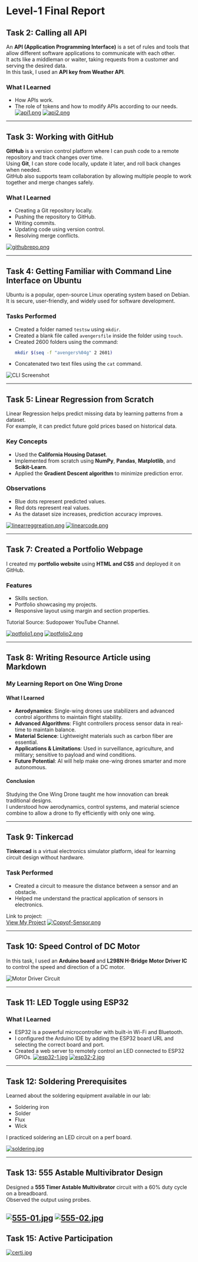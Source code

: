 
# Level-1 Final Report

## Task 2: Calling all API

An **API (Application Programming Interface)** is a set of rules and tools that allow different software applications to communicate with each other.  
It acts like a middleman or waiter, taking requests from a customer and serving the desired data.  
In this task, I used an **API key from Weather API**.

### What I Learned
- How APIs work.  
- The role of tokens and how to modify APIs according to our needs.  
[![api1.png](https://i.postimg.cc/0yZmjFFB/api1.png)](https://postimg.cc/tsZ7mSX3)
[![api2.png](https://i.postimg.cc/T1r564nQ/api2.png)](https://postimg.cc/30xxj9SD)

---

## Task 3: Working with GitHub

**GitHub** is a version control platform where I can push code to a remote repository and track changes over time.  
Using **Git**, I can store code locally, update it later, and roll back changes when needed.  
GitHub also supports team collaboration by allowing multiple people to work together and merge changes safely.

### What I Learned
- Creating a Git repository locally.  
- Pushing the repository to GitHub.  
- Writing commits.  
- Updating code using version control.  
- Resolving merge conflicts.

[![githubrepo.png](https://i.postimg.cc/LhK5QB7f/githubrepo.png)](https://postimg.cc/5Qgf6vfN)

---

## Task 4: Getting Familiar with Command Line Interface on Ubuntu

Ubuntu is a popular, open-source Linux operating system based on Debian.  
It is secure, user-friendly, and widely used for software development.

### Tasks Performed
- Created a folder named `testsw` using `mkdir`.  
- Created a blank file called `avengersfile` inside the folder using `touch`.  
- Created 2600 folders using the command:  
  ```bash
  mkdir $(seq -f "avengers%04g" 2 2601)
  ```  
- Concatenated two text files using the `cat` command.

![CLI Screenshot](https://i.postimg.cc/W4YrfLsS/IMG-20250818-104105.jpg)

---

## Task 5: Linear Regression from Scratch

Linear Regression helps predict missing data by learning patterns from a dataset.  
For example, it can predict future gold prices based on historical data.

### Key Concepts
- Used the **California Housing Dataset**.  
- Implemented from scratch using **NumPy**, **Pandas**, **Matplotlib**, and **Scikit-Learn**.  
- Applied the **Gradient Descent algorithm** to minimize prediction error.

### Observations
- Blue dots represent predicted values.  
- Red dots represent real values.  
- As the dataset size increases, prediction accuracy improves.

[![linearreggreation.png](https://i.postimg.cc/8PshMCDc/linearreggreation.png)](https://postimg.cc/dLPkKwhc)
[![linearcode.png](https://i.postimg.cc/0jSKXzN0/linearcode.png)](https://postimg.cc/2Lz5V8h1)

---

## Task 7: Created a Portfolio Webpage

I created my **portfolio website** using **HTML and CSS** and deployed it on GitHub.

### Features
- Skills section.  
- Portfolio showcasing my projects.  
- Responsive layout using margin and section properties.

Tutorial Source: Sudopower YouTube Channel.

[![potfolio1.png](https://i.postimg.cc/4NcDfsM7/potfolio1.png)](https://postimg.cc/bszCLcqp)
[![potfolio2.png](https://i.postimg.cc/XYL4WnGK/potfolio2.png)](https://postimg.cc/bZZKHcRd)

---

## Task 8: Writing Resource Article using Markdown

### My Learning Report on One Wing Drone

#### What I Learned
- **Aerodynamics**: Single-wing drones use stabilizers and advanced control algorithms to maintain flight stability.  
- **Advanced Algorithms**: Flight controllers process sensor data in real-time to maintain balance.  
- **Material Science**: Lightweight materials such as carbon fiber are essential.  
- **Applications & Limitations**: Used in surveillance, agriculture, and military; sensitive to payload and wind conditions.  
- **Future Potential**: AI will help make one-wing drones smarter and more autonomous.

#### Conclusion
Studying the One Wing Drone taught me how innovation can break traditional designs.  
I understood how aerodynamics, control systems, and material science combine to allow a drone to fly efficiently with only one wing.

---

## Task 9: Tinkercad

**Tinkercad** is a virtual electronics simulator platform, ideal for learning circuit design without hardware.

### Task Performed
- Created a circuit to measure the distance between a sensor and an obstacle.  
- Helped me understand the practical application of sensors in electronics.

Link to project:  
[View My Project](https://www.tinkercad.com/things/9htRjIG9mDX-copy-of-sensor/editel)
[![Copyof-Sensor.png](https://i.postimg.cc/7hwKqrT7/Copyof-Sensor.png)](https://postimg.cc/phcfB7CX)

---

## Task 10: Speed Control of DC Motor

In this task, I used an **Arduino board** and **L298N H-Bridge Motor Driver IC** to control the speed and direction of a DC motor.

![Motor Driver Circuit](https://i.postimg.cc/J4XsRCKG/IMG-20250911-123420.jpg)

---

## Task 11: LED Toggle using ESP32

### What I Learned
- ESP32 is a powerful microcontroller with built-in Wi-Fi and Bluetooth.  
- I configured the Arduino IDE by adding the ESP32 board URL and selecting the correct board and port.  
- Created a web server to remotely control an LED connected to ESP32 GPIOs.
[![esp32-1.jpg](https://i.postimg.cc/kGWDFLjj/esp32-1.jpg)](https://postimg.cc/JH41RYCJ)
[![esp32-2.jpg](https://i.postimg.cc/28FVqRLy/esp32-2.jpg)](https://postimg.cc/zVvJMQjY)
---

## Task 12: Soldering Prerequisites

Learned about the soldering equipment available in our lab:
- Soldering iron  
- Solder  
- Flux  
- Wick  

I practiced soldering an LED circuit on a perf board.

[![soldering.jpg](https://i.postimg.cc/BQXBrqzn/soldering.jpg)](https://postimg.cc/WhcZrPjB)

---

## Task 13: 555 Astable Multivibrator Design

Designed a **555 Timer Astable Multivibrator** circuit with a 60% duty cycle on a breadboard.  
Observed the output using probes.

[![555-01.jpg](https://i.postimg.cc/wv2tZtJM/555-01.jpg)](https://postimg.cc/mzc2FgmW)
[![555-02.jpg](https://i.postimg.cc/KjdmHF94/555-02.jpg)](https://postimg.cc/4HQCKCRT)
---

## Task 15: Active Participation

[![certi.jpg](https://i.postimg.cc/T1v3wCRn/certi.jpg)](https://postimg.cc/k6wmYNR5)
